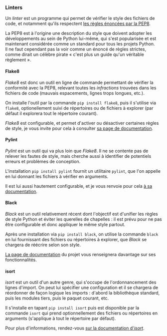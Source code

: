 ### Linters

Un _linter_ est un programme qui permet de vérifier le style des fichiers de code, et notamment qu'ils respectent [les règles énoncées par la PEP8](https://www.python.org/dev/peps/pep-0008/).

La PEP8 est à l'origine une description du style que doivent adopter les développements au sein de Python lui-même, qui s'est popularisée et est maintenant considérée comme un standard pour tous les projets Python.  
Il ne faut cependant pas la voir comme un énoncé de règles strictes, comme dirait un célèbre pirate « c'est plus un guide qu'un véritable règlement ».

#### Flake8

_Flake8_ est donc un outil en ligne de commande permettant de vérifier la conformité avec la PEP8, relevant toutes les _infractions_ trouvées dans les fichiers de code (mauvais espacements, lignes trops longues, etc.).

On installe l'outil par la commande `pip install flake8`, puis il s'utilise via `flake8`, optionellement suivi de répertoires ou de fichiers à explorer (par défaut il explorera tout le répertoire courant).

_Flake8_ est configurable, et permet d'activer ou désactiver certaines règles de style, je vous invite pour cela à consulter [sa page de documentation](https://flake8.pycqa.org/).

#### Pylint

_Pylint_ est un outil qui va plus loin que _Flake8_.
Il ne se contente pas de relever les fautes de style, mais cherche aussi à identifier de potentiels erreurs et problèmes de conception.

L'installation `pip install pylint` fournit un utilitaire `pylint`, que l'on appelle en lui donnant les fichiers à vérifier en arguments.

Il est lui aussi hautement configurable, et je vous renvoie pour cela [à sa documentation](https://pylint.pycqa.org/).

#### Black

_Black_ est un outil relativement récent dont l'objectif est d'unifier les règles de style Python et éviter les querelles de chapelles : il est prévu pour ne pas être configurable et donc appliquer le même style partout.

Après une installation via `pip install black`, on utilise la commande `black` en lui fournissant des fichiers ou répertoires à explorer, que _Black_ se chargera de réécrire selon son style.

[La page de documentation](https://black.readthedocs.io/) du projet vous renseignera davantage sur ses fonctionnalités.

#### isort

_isort_ est un outil d'un autre genre, qui s'occupe de l'ordonnancement des lignes d'import.
On peut lui spécifier une configuration et il se chargera de réordonner de façon logique les imports : d'abord la bibliothèque standard, puis les modules tiers, puis le paquet courant, etc.

Il s'installe en tapant `pip install isort` puis est disponible par la commande `isort` qui prend optionnellement des fichiers ou répertoires en arguments (s'applique à tout le répertoire par défaut).

Pour plus d'informations, rendez-vous [sur la documentation d'_isort_](https://pycqa.github.io/isort/).
